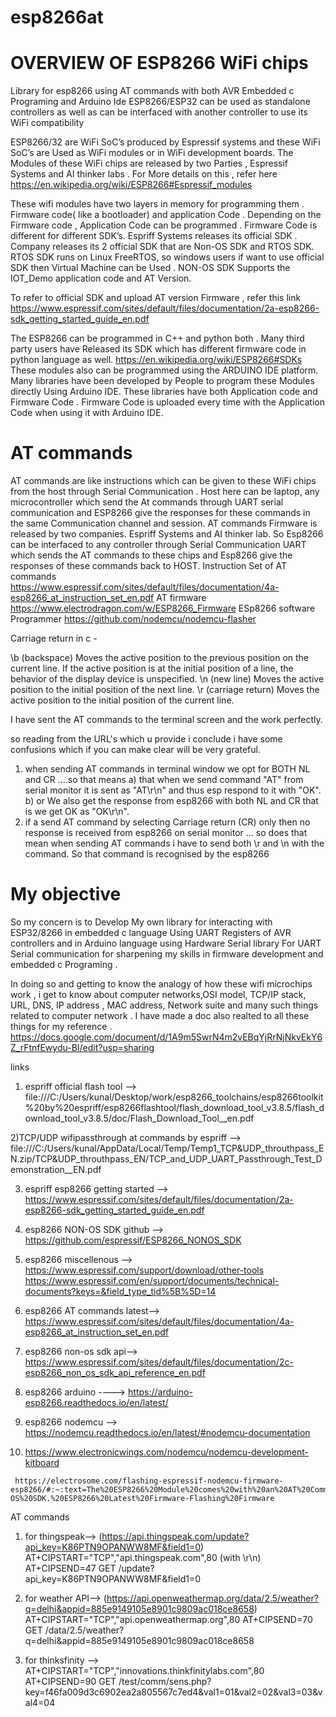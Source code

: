 # esp8266at

# OVERVIEW OF ESP8266 WiFi chips
Library for esp8266 using AT commands with both  AVR Embedded c Programing and Arduino Ide 
ESP8266/ESP32  can be used as standalone controllers as well as can be interfaced with another controller to use its WiFi compatibility 


ESP8266/32 are WiFi SoC’s produced by Espressif  systems and these WiFi SoC’s are Used as WiFi modules or in WiFi development boards.
The Modules of these WiFi chips are released by two Parties , Espressif Systems and AI thinker labs . For More details on this , refer here https://en.wikipedia.org/wiki/ESP8266#Espressif_modules


These wifi modules have two layers in memory for programming them . Firmware code( like a bootloader)  and application Code . Depending on the Firmware code , Application Code can be programmed . Firmware Code is different for different SDK’s.
 Espriff Systems releases its official SDK . Company releases its 2 official SDK that are Non-OS SDK and RTOS SDK.   RTOS SDK runs on Linux FreeRTOS, so windows users if want to use official SDK then Virtual Machine can be Used . NON-OS SDK Supports the IOT_Demo application code and AT Version.
 
 
To refer to official SDK  and upload AT version Firmware , refer this link https://www.espressif.com/sites/default/files/documentation/2a-esp8266-sdk_getting_started_guide_en.pdf

The ESP8266 can be programmed in C++ and python both . Many third party users have Released its SDK which has different firmware code in python language as well.
https://en.wikipedia.org/wiki/ESP8266#SDKs
These modules also can be programmed using the ARDUINO IDE platform. Many libraries have been developed by People to program these Modules directly Using Arduino IDE. These libraries have both Application code and Firmware Code . Firmware Code is uploaded every time with the Application Code when using it with Arduino IDE.


# AT commands
AT commands are like instructions which can be given to these WiFi chips from the host through Serial Communication . Host here can be laptop, any microcontroller which send the At commands through UART serial communication and ESP8266 give the responses for these commands in the same Communication channel and session. 
AT commands Firmware is released by two companies. Espriff Systems and AI thinker lab.
So Esp8266 can be interfaced to any controller through Serial Communication UART which sends the AT commands to these chips and Esp8266 give the responses of these commands back to HOST. 
Instruction Set of AT commands
https://www.espressif.com/sites/default/files/documentation/4a-esp8266_at_instruction_set_en.pdf
AT firmware
https://www.electrodragon.com/w/ESP8266_Firmware
ESp8266  software Programmer 
https://github.com/nodemcu/nodemcu-flasher

Carriage return in c -

\b (backspace) Moves the active position to the previous position on the current line. If the active position is at the initial position of a line, the behavior of the display device is unspecified.
\n (new line) Moves the active position to the initial position of the next line.
\r (carriage return) Moves the active position to the initial position of the current line.



I have sent the AT commands to the terminal screen and the work perfectly.

so reading from the URL's which u provide i conclude i have some confusions which if you can make clear will be very grateful.
1) when sending AT commands in terminal window we opt for BOTH NL and CR ....so that means
      a) that when we send command "AT" from serial monitor it is sent as  "AT\r\n" and thus esp respond to it with "OK".
       b) or We also get the response from esp8266 with both NL and CR that is we get OK as "OK\r\n".
2) if a send AT command by selecting Carriage return (CR) only then no response is received from esp8266 on serial monitor ... so does that mean when sending AT commands i have to send both  \r and \n with the command. So that command is recognised by the esp8266


# My objective

So my concern is to Develop My own library for interacting with ESP32/8266 in embedded c language Using UART Registers   of AVR controllers and in Arduino language using Hardware Serial library For UART Serial communication for sharpening my skills in firmware development and embedded c Programing .

In doing so and getting to know the analogy of how these wifi microchips work , i get to know about computer networks,OSI model, TCP/IP stack, URL, DNS, IP address , MAC address, Network suite  and many such things related to computer network . I have made a doc also realted to all these things for my reference .
https://docs.google.com/document/d/1A9m5SwrN4m2vEBqYjRrNjNkvEkY6Z_rFtnfEwydu-BI/edit?usp=sharing





links

1) espriff official flash tool --> file:///C:/Users/kunal/Desktop/work/esp8266_toolchains/esp8266toolkit%20by%20espriff/esp8266flashtool/flash_download_tool_v3.8.5/flash_download_tool_v3.8.5/doc/Flash_Download_Tool__en.pdf

2)TCP/UDP wifipassthrough at commands by espriff -->
file:///C:/Users/kunal/AppData/Local/Temp/Temp1_TCP&UDP_throuthpass_EN.zip/TCP&UDP_throuthpass_EN/TCP_and_UDP_UART_Passthrough_Test_Demonstration__EN.pdf

3) espriff esp8266 getting started -->
https://www.espressif.com/sites/default/files/documentation/2a-esp8266-sdk_getting_started_guide_en.pdf


4) esp8266 NON-OS SDK github -->
https://github.com/espressif/ESP8266_NONOS_SDK


5) esp8266 miscellenous -->
https://www.espressif.com/support/download/other-tools
https://www.espressif.com/en/support/documents/technical-documents?keys=&field_type_tid%5B%5D=14


6) esp8266 AT commands latest-->
https://www.espressif.com/sites/default/files/documentation/4a-esp8266_at_instruction_set_en.pdf



7) esp8266 non-os sdk api-->
https://www.espressif.com/sites/default/files/documentation/2c-esp8266_non_os_sdk_api_reference_en.pdf


8) esp8266 arduino ---->
https://arduino-esp8266.readthedocs.io/en/latest/


9) esp8266 nodemcu -->
https://nodemcu.readthedocs.io/en/latest/#nodemcu-documentation


10)   https://www.electronicwings.com/nodemcu/nodemcu-development-kitboard

     https://electrosome.com/flashing-espressif-nodemcu-firmware-esp8266/#:~:text=The%20ESP8266%20Module%20comes%20with%20an%20AT%20Command,the%20type%20Non-OS%20SDK.%20ESP8266%20Latest%20Firmware-Flashing%20Firmware




AT commands
1) for thingspeak-->
(https://api.thingspeak.com/update?api_key=K86PTN9OPANWW8MF&field1=0)
AT+CIPSTART="TCP","api.thingspeak.com",80  (with \r\n)
AT+CIPSEND=47
GET /update?api_key=K86PTN9OPANWW8MF&field1=0

2) for weather API-->
(https://api.openweathermap.org/data/2.5/weather?q=delhi&appid=885e9149105e8901c9809ac018ce8658)
AT+CIPSTART="TCP","api.openweathermap.org",80
AT+CIPSEND=70
GET /data/2.5/weather?q=delhi&appid=885e9149105e8901c9809ac018ce8658


3) for thinksfinity -->
AT+CIPSTART="TCP","innovations.thinkfinitylabs.com",80
AT+CIPSEND=90
GET /test/comm/sens.php?key=f46fa009d3c6902ea2a805567c7ed4&val1=01&val2=02&val3=03&val4=04




